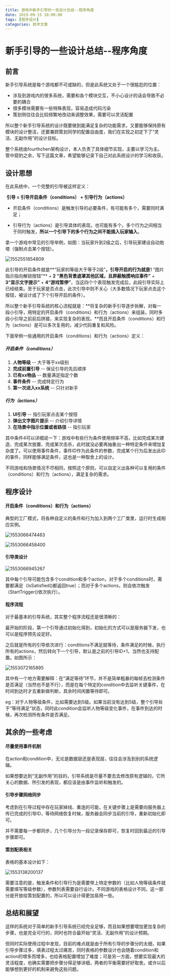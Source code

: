 ```yaml
---
title: 游戏中新手引导的一些设计总结--程序角度
date: 2019-09-15 10:00:00
tags: [程序设计]
categories: 技术文章
---
```

# 新手引导的一些设计总结--程序角度

## 前言

新手引导系统是每个游戏都不可或缺的，但是此系统又处于一个很尴尬的位置：

- 涉及到游戏内的很多系统，需要和各个模块交互，不小心设计的话会导致不必要的耦合
- 很多模块需要有一些特殊表现，容易造成代码污染
- 策划侧往往会比较频繁地改动来调整效果，需要可以灵活配置

所以整个新手引导系统的设计既要做到能满足复杂的功能需求，又要能够保持原有模块的设计整洁，还要兼顾策划同学的配置自由度，我们在实现之初定下了“灵活、无副作用”的设计目标。

整个系统由fourthchen架构设计，本人负责了具体细节实现，主要以学习为主。管中窥豹之余，写下这篇文章，希望能够记录下自己对此系统设计的学习和收获。

## 设计思想

在此系统中，一个完整的引导被这样定义：

​	**引导 = 引导开启条件（conditions） + 引导行为（actions）**

- 开启条件（conditions）是触发引导的必要条件，有可能有多个，需要同时满足；


- 引导行为（actions）是引导具体的表现，也可能有多个。多个行为之间相当于同时触发，**所以一个引导下的多个行为之间不能插入玩家输入**。


拿一个游戏中常见的引导举例，如图：当玩家升到2级之后，引导玩家建设自动炮塔（强制点击某个按钮）。

![1552551854809](游戏中新手引导的一些设计总结--程序角度.assets/1552551854809.png)

此引导的开启条件就是**“玩家的等级大于等于2级”**，引导开启的行为就是**1 “图片指示指向解锁按钮”** + **2 “黑色背景遮罩其他区域，且屏蔽触摸响应事件”** + **3“显示文字提示”** + **4“游戏暂停”**，当这四个个表现触发完成后，此段引导实际上已经结束。至于玩家是否点击，此次引导中则不关心（大多数情况下玩家点击这个按钮，被设计成了下个引导开启的条件）。



所以整个新手引导系统的核心流程就是：**将复杂的新手引导逐步拆解，对每一段小引导，用特定的开启条件（conditions）和行为（actions）来组装，同时多段小引导之前前后拼接，来实现复杂的表现。**而且开启条件（conditions）和行为（actions）是可以多次复用的，减少代码重复和风险。



下面举例一些通用的开启条件（conditions）和行为（actions）定义：

##### 开启条件（conditions）

1. **人物等级**		--  大于等于xx级别
2. **完成前置引导** 		--  保证引导的先后顺序
3. **已有xx物品**		--  数量满足指定个数
4. **事件条件**		--  完成特定行为
5. **第一次进入xx系统**		-- 只针对新手


##### 行为（actions）

1. **UI引导**		--  指引玩家点击某个按钮
2. **弹出文字图片提示**		--  介绍引导详情
3. **在场景中指示位置或者路径**		--  指引玩家

其中条件4可以详细说一下：游戏中有些行为条件使用频率不高，比如完成某次建造、完成某次放置、完成某次击杀，此时就没必要再抽象出一种特定条件来增加复杂度了。可以使用事件条件，事件ID作为此条件的参数，完成某个行为后发出此ID的事件，同样能够满足条件，这也是一种取舍上的设计。

不同游戏和场景情况不尽相同，按照这个原则，可以自定义出各种可以复用的条件（conditions）和行为（actions），满足复杂的需求。

##  程序设计

#### 开启条件（conditions）和行为（actions）

典型的工厂模式，将各种自定义的条件和行为加入到两个工厂类里，运行时生成相应实例。

![1553066474463](游戏中新手引导的一些设计总结--程序角度.assets/1553066474463.png)

![1553066458400](游戏中新手引导的一些设计总结--程序角度.assets/1553066458400.png)



#### 引导类设计

![1553066945267](游戏中新手引导的一些设计总结--程序角度.assets/1553066945267.png)

其中每个引导可能包含多个condition和多个action，对于多个conditions时，需要都满足（IsSatisfied()都返回true）；而对于多个actions，则会依次触发（StartTrigger()依次执行）。

#### 程序流程

对于最基本的引导系统，其实整个程序流程还是很清晰的：

最开始的阶段，第一个引导通过初始化得到，初始化的方式可以是服务器下发，也可以是程序预先设定好。

之后就是所有的引导依次进行：conditions不满足就等待，条件满足的时候，执行所有的actions，然后转向下一个引导，默认是之前的引导ID+1，当然也支持配置。如图所示：

![1553072165895](游戏中新手引导的一些设计总结--程序角度.assets/1553072165895.png)

其中有一个地方需要解释：在“满足等待”环节，并不是简单粗暴的每帧去检测条件是否满足（当然也不是不行），而是在每个特定的condition中去监听关键事件，在时间到达时才去重新做判断，其余时间闲置等待即可。

eg：对于人物等级条件，比如需要达到5级。如果当前没有达到5级，整个引导处于“等待满足”状态，同时此condition会监听人物等级变化事件，在事件到达的时候，再次检测所有条件是否满足。

## 其余的一些考虑

#### 尽量使用事件机制

在action和condition中，无论是数据层还是表现层，往往会涉及到别的系统逻辑。

如果想要达到“无副作用”的目的，引导系统是尽量不要去去修改原有逻辑的，它所关心的数据、所引发的表现，都应该是由事件监听和触发的。

#### 引导步骤网络同步

考虑到在引导过程中存在玩家掉线、重连的可能，在关键步骤上是需要向服务器上传已完成的引导ID，等待网络恢复时候，服务器会同步当前的引导，重新初始化即可。

并不需要每一步都同步，几个引导分为一段记录保存即可，恢复时回到最近的引导步骤即可。

#### 策划配表相关

表格的基本设计如下：

![1553138200137](游戏中新手引导的一些设计总结--程序角度.assets/1553138200137.png)

需要注意的是，触发条件和引导行为是需要带上特定参数的（比如人物等级条件就需要填写等级参数），参数列表需要自行设计。不同游戏的表格设计不同，这一部分是开放给策划配置的，所以可以设计得更加易用一些。

## 总结和展望

这样的系统对于简单的新手引导系统已经完全足够，而且如果想要增加更加复杂的步骤，也是完全可行的，同时也符合最开始“灵活、无副作用”的设计预期。

但同时实际使用过程中发现，目前的难点就是由于所有引导的步骤分的太细，如果引导步骤过多，填表过程太过痛苦，同时表格的参数设计也会随着condition和action的增多而增多，也给表格配置增加了难度；可是另一方面，想要实现最大的灵活程度，也确实需要把步骤分得足够详细，两者的平衡需要好好取舍。或许以后能够想到更好的机制来避免这些问题。